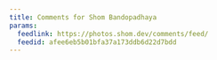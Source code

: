 ```yaml
---
title: Comments for Shom Bandopadhaya
params:
  feedlink: https://photos.shom.dev/comments/feed/
  feedid: afee6eb5b01bfa37a173ddb6d22d7bdd
---
```

